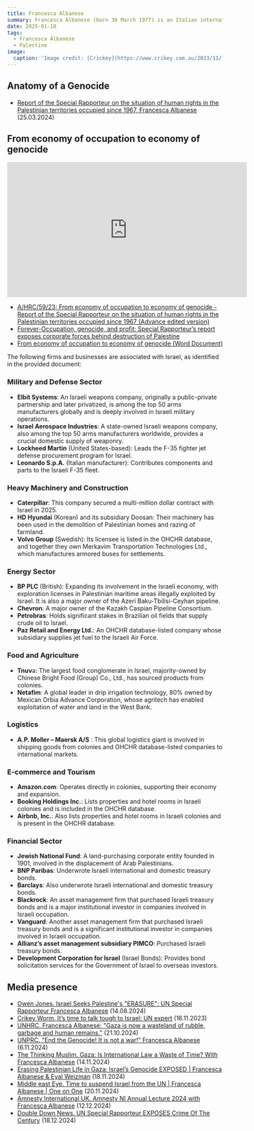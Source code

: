```yaml
---
title: Francesca Albanese
summary: Francesca Albanese (born 30 March 1977) is an Italian international lawyer and academic.On 1 May 2022, she was appointed United Nations (UN) Special Rapporteur on the occupied Palestinian territories for a three-year term. She is the first woman to hold the position. 
date: 2025-01-10
tags:
  - Francesca Albanese
  - Palestine
image:
  caption: 'Image credit: [Crickey](https://www.crikey.com.au/2023/11/16/francesca-albanese-un-expert-israel-gaza/)'
---
```




## Anatomy of a Genocide

- [Report of the Special Rapporteur on the situation of human rights in the Palestinian territories occupied since 1967, Francesca Albanese](https://www.ohchr.org/sites/default/files/documents/hrbodies/hrcouncil/sessions-regular/session55/advance-versions/a-hrc-55-73-auv.pdf) (25.03.2024)


## From economy of occupation to economy of genocide

<iframe width="560" height="315" src="https://www.youtube.com/embed/nQG32hBQD7Q?si=CA4JBykQCxngejeu" title="YouTube video player" frameborder="0" allow="accelerometer; autoplay; clipboard-write; encrypted-media; gyroscope; picture-in-picture; web-share" referrerpolicy="strict-origin-when-cross-origin" allowfullscreen></iframe>

- [A/HRC/59/23: From economy of occupation to economy of genocide - Report of the Special Rapporteur on the situation of human rights in the Palestinian territories occupied since 1967 (Advance edited version)](https://www.ohchr.org/en/documents/country-reports/ahrc5923-economy-occupation-economy-genocide-report-special-rapporteur)
- [Forever-Occupation, genocide, and profit: Special Rapporteur’s report exposes corporate forces behind destruction of Palestine](https://www.ohchr.org/en/press-releases/2025/07/forever-occupation-genocide-and-profit-special-rapporteurs-report-exposes)
- [From economy of occupation to economy of genocide (Word Document)](https://www.ohchr.org/sites/default/files/documents/hrbodies/hrcouncil/sessions-regular/session59/advance-version/a-hrc-59-23-aev.pdf)


The following firms and businesses are associated with Israel, as identified in the provided document:

### Military and Defense Sector

- **Elbit Systems**: An Israeli weapons company, originally a public-private partnership and later privatized, is among the top 50 arms manufacturers globally and is deeply involved in Israeli military operations.
- **Israel Aerospace Industries**: A state-owned Israeli weapons company, also among the top 50 arms manufacturers worldwide, provides a crucial domestic supply of weaponry.
- **Lockheed Martin** (United States-based): Leads the F-35 fighter jet defense procurement program for Israel.
- **Leonardo S.p.A.** (Italian manufacturer): Contributes components and parts to the Israeli F-35 fleet.

### Heavy Machinery and Construction

- **Caterpillar**: This company secured a multi-million dollar contract with Israel in 2025.
- **HD Hyundai** (Korean) and its subsidiary Doosan: Their machinery has been used in the demolition of Palestinian homes and razing of farmland.
- **Volvo Group** (Swedish): Its licensee is listed in the OHCHR database, and together they own Merkavim Transportation Technologies Ltd., which manufactures armored buses for settlements.

### Energy Sector

- **BP PLC** (British): Expanding its involvement in the Israeli economy, with exploration licenses in Palestinian maritime areas illegally exploited by Israel. It is also a major owner of the Azeri Baku-Tbilisi-Ceyhan pipeline.
- **Chevron**: A major owner of the Kazakh Caspian Pipeline Consortium.
- **Petrobras**: Holds significant stakes in Brazilian oil fields that supply crude oil to Israel.
- **Paz Retail and Energy Ltd.**: An OHCHR database-listed company whose subsidiary supplies jet fuel to the Israeli Air Force.

### Food and Agriculture

- **Tnuv**a: The largest food conglomerate in Israel, majority-owned by Chinese Bright Food (Group) Co., Ltd., has sourced products from colonies.
- **Netafim**: A global leader in drip irrigation technology, 80% owned by Mexican Orbia Advance Corporation, whose agritech has enabled exploitation of water and land in the West Bank.

### Logistics

- **A.P. Moller – Maersk A/S** : This global logistics giant is involved in shipping goods from colonies and OHCHR database-listed companies to international markets.

### E-commerce and Tourism

- **Amazon.com**: Operates directly in colonies, supporting their economy and expansion.
- **Booking Holdings Inc.**: Lists properties and hotel rooms in Israeli colonies and is included in the OHCHR database.
- **Airbnb, Inc.**: Also lists properties and hotel rooms in Israeli colonies and is present in the OHCHR database.

### Financial Sector

- **Jewish National Fund**: A land-purchasing corporate entity founded in 1901, involved in the displacement of Arab Palestinians.
- **BNP Paribas**: Underwrote Israeli international and domestic treasury bonds.
- **Barclays**: Also underwrote Israeli international and domestic treasury bonds.
- **Blackrock**: An asset management firm that purchased Israeli treasury bonds and is a major institutional investor in companies involved in Israeli occupation.
- **Vanguard**: Another asset management firm that purchased Israeli treasury bonds and is a significant institutional investor in companies involved in Israeli occupation.
- **Allianz’s asset management subsidiary PIMCO**: Purchased Israeli treasury bonds.
- **Development Corporation for Israel** (Israel Bonds): Provides bond solicitation services for the Government of Israel to overseas investors.





## Media presence

- [Owen Jones. Israel Seeks Palestine's "ERASURE": UN Special Rapporteur Francesca Albanese](https://www.youtube.com/watch?v=by7g67r-4iE) (14.08.2024)
- [Crikey Worm. It’s time to talk tough to Israel: UN expert](https://www.crikey.com.au/2023/11/16/francesca-albanese-un-expert-israel-gaza/) (16.11.2023)
 - [UNHRC. Francesca Albanese: "Gaza is now a wasteland of rubble, garbage and human remains."](https://www.youtube.com/watch?v=jFDhwmsToqA) (21.10.2024)
 - [UNPRC. "End the Genocide! It is not a war!" Francesca Albanese](https://www.youtube.com/watch?v=ec80Rn5kdgI) (6.11.2024)
 - [The Thinking Muslim. Gaza: Is International Law a Waste of Time? With Francesca Albanese](https://www.youtube.com/watch?v=6oTS1EE0hWY) (14.11.2024)
 - [Erasing Palestinian Life in Gaza: Israel’s Genocide EXPOSED | Francesca Albanese & Eyal Weizman](https://www.youtube.com/watch?v=8Ouu_ABYJGo) (18.11.2024)
- [Middle east Eye. Time to suspend Israel from the UN | Francesca Albanese | One on One](https://www.youtube.com/watch?v=evV9h7Jf99Q) (20.11.2024)
 - [Amnesty International UK. Amnesty NI Annual Lecture 2024 with Francesca Albanese](https://www.youtube.com/watch?v=cejiWIC-9KM) (12.12.2024)
- [Double Down News. UN Special Rapporteur EXPOSES Crime Of The Century](https://www.youtube.com/watch?v=Xd6bM0ETG-I) (18.12.2024)


